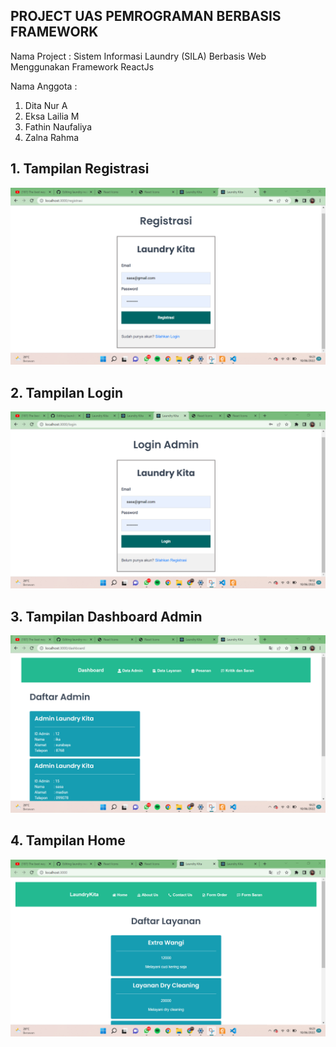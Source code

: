 ## PROJECT UAS PEMROGRAMAN BERBASIS FRAMEWORK

Nama Project : Sistem Informasi Laundry (SILA) Berbasis Web Menggunakan Framework ReactJs

Nama Anggota :
1. Dita Nur A
2. Eksa Lailia M
3. Fathin Naufaliya
4. Zalna Rahma


## 1. Tampilan Registrasi

![Screenshot Project-PBF](img/1.png)


## 2. Tampilan Login

![Screenshot Project-PBF](img/2.png)

## 3. Tampilan Dashboard Admin

![Screenshot Project-PBF](img/4.png)

## 4. Tampilan Home

![Screenshot Project-PBF](img/3.png)



